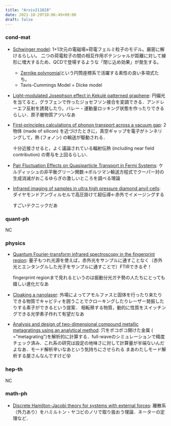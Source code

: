 ```yaml
---
title: "Arxiv211028"
date: 2021-10-29T10:06:49+09:00
draft: false
---
```


### cond-mat
- [Schwinger model](https://en.wikipedia.org/wiki/Schwinger_model):
  1+1次元の電磁場×荷電フェルミ粒子のモデル。厳密に解けるらしい。
  二つの荷電粒子の間の相互作用ポテンシャルが距離に対して線形に増大するため、QCDで登場するような「閉じ込め効果」が発生する。
  - [Zernike polynomial](https://en.wikipedia.org/wiki/Zernike_polynomials)という円筒座標系で活躍する素性の良い多項式たち。
  - Tavis-Cummings Model = Dicke model

- [Light-modulated Josephson effect in Kekulé patterned graphene](https://arxiv.org/abs/2110.14190):
  円偏光を当てると，グラフェンで作ったジョセフソン接合を変調できる．アンドレーエフ反射を誘発したり，バレー・運動量ロッキング状態を作ったりできるらしい．原子層物質アツいなあ


- [First-principles calculations of phonon transport across a vacuum gap](https://arxiv.org/abs/2110.14050):
  2物体 (made of silicon) を近づけたときに，真空ギャップを電子がトンネリングして，熱 (フォノン) の輸送が駆動される．

  十分近接させると，よく議論されている輻射伝熱 (including near field contribution) の寄与を上回るらしい．


- [Pair Fluctuation Effects on Quasiparticle Transport in Fermi Systems](https://arxiv.org/abs/2110.14073):
  ケルディッシュの非平衡グリーン関数→ボルツマン輸送方程式でクーパー対の生成消滅がおこるゆらぎの激しいところを調べる理論


- [Infrared imaging of samples in ultra high pressure diamond anvil cells](https://arxiv.org/abs/2110.14016):
  ダイヤモンドアンヴィルセルで高圧掛けて超伝導←赤外でイメージングする

  すごいテクニックだあ


### quant-ph
NC

### physics
- [Quantum Fourier-transform infrared spectroscopy in the fingerprint region](https://arxiv.org/abs/2110.14247):
  量子もつれ光源を使えば，赤外光をサンプルに通すことなく（赤外光とエンタングルした光子をサンプルに通すことで）FTIRできるぞ！

  fingerprint regionまで見れるというのは振動分光ガチ勢の人たちにとっても嬉しい進化だなあ


- [Cloaking a nanolaser](https://arxiv.org/abs/2110.14077):
  外場によってアモルファスと固体を行ったり来たりできる物質でキャビティを囲うことでクローキングしたりレーザー発振したりする素子ができるという提案．
  相転移する物質，動的に性質をスイッチングできる光学素子作れて有望だなあ


- [Analysis and design of two-dimensional compound metallic metagratings using an analytical method](https://arxiv.org/abs/2110.13912):
  穴をボコボコ開けた金属 ( ="metagrating")を解析的に計算する．full-waveのシミュレーションで精度チェック済み．これ系の研究は設定の地味さに対して計算量が半端ないんだよなあ．モード解析辛いなあという気持ちにさせられる
  まあわたしモード解析する屋さんなんですけど😵


### hep-th
NC


### math-ph
- [Discrete Hamilton-Jacobi theory for systems with external forces](https://arxiv.org/abs/2110.14431):
  離散系（外力あり）をハミルトン・ヤコビのノリで取り扱おう理論．ネーターの定理など．
